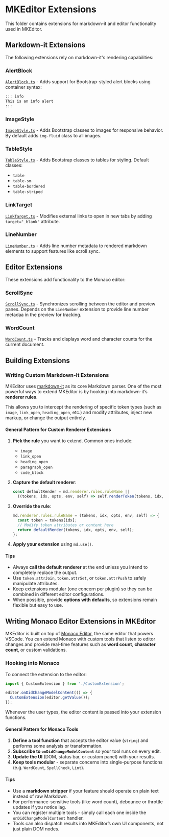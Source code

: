 # MKEditor Extensions

This folder contains extensions for markdown-it and editor functionality used in MKEditor.

## Markdown-it Extensions

The following extensions rely on markdown-it's rendering capabilities:

### AlertBlock
[`AlertBlock.ts`](./renderer/AlertBlock.ts) - Adds support for Bootstrap-styled alert blocks using container syntax:

```markdown
::: info
This is an info alert
:::
```

### ImageStyle
[`ImageStyle.ts`](./renderer/ImageStyle.ts) - Adds Bootstrap classes to images for responsive behavior. By default adds `img-fluid` class to all images.

### TableStyle
[`TableStyle.ts`](./renderer/TableStyle.ts) - Adds Bootstrap classes to tables for styling. Default classes:
- `table`
- `table-sm` 
- `table-bordered`
- `table-striped`

### LinkTarget 
[`LinkTarget.ts`](./renderer/LinkTarget.ts) - Modifies external links to open in new tabs by adding `target="_blank"` attribute.

### LineNumber
[`LineNumber.ts`](./renderer/LineNumber.ts) - Adds line number metadata to rendered markdown elements to support features like scroll sync.

## Editor Extensions

These extensions add functionality to the Monaco editor:

### ScrollSync
[`ScrollSync.ts`](./editor/ScrollSync.ts) - Synchronizes scrolling between the editor and preview panes. Depends on the `LineNumber` extension to provide line number metadaa in the preview for tracking.

### WordCount 
[`WordCount.ts`](./editor/WordCount.ts) - Tracks and displays word and character counts for the current document.

## Building Extensions

### Writing Custom Markdown-It Extensions

MKEditor uses [markdown-it](https://github.com/markdown-it/markdown-it) as its core Markdown parser. One of the most powerful ways to extend MKEditor is by hooking into markdown-it’s **renderer rules**.

This allows you to intercept the rendering of specific token types (such as `image`, `link_open`, `heading_open`, etc.) and modify attributes, inject new markup, or change the output entirely.

#### General Pattern for Custom Renderer Extensions

1. **Pick the rule** you want to extend.
   Common ones include:

   * `image`
   * `link_open`
   * `heading_open`
   * `paragraph_open`
   * `code_block`

2. **Capture the default renderer**:

   ```ts
   const defaultRender = md.renderer.rules.ruleName ||
     ((tokens, idx, opts, env, self) => self.renderToken(tokens, idx, opts));
   ```

3. **Override the rule**:

   ```ts
   md.renderer.rules.ruleName = (tokens, idx, opts, env, self) => {
     const token = tokens[idx];
     // Modify token attributes or content here
     return defaultRender(tokens, idx, opts, env, self);
   };
   ```

4. **Apply your extension** using `md.use()`.

#### Tips

* Always **call the default renderer** at the end unless you intend to completely replace the output.
* Use `token.attrJoin`, `token.attrSet`, or `token.attrPush` to safely manipulate attributes.
* Keep extensions modular (one concern per plugin) so they can be combined in different editor configurations.
* When possible, provide **options with defaults**, so extensions remain flexible but easy to use.

## Writing Monaco Editor Extensions in MKEditor

MKEditor is built on top of [Monaco Editor](https://microsoft.github.io/monaco-editor/), the same editor that powers VSCode.
You can extend Monaco with custom tools that listen to editor changes and provide real-time features such as **word count**, **character count**, or custom validations.

### Hooking into Monaco

To connect the extension to the editor:

```ts
import { CustomExtension } from './CustomExtension';

editor.onDidChangeModelContent(() => {
  CustomExtension(editor.getValue());
});
```

Whenever the user types, the editor content is passed into your extension functions.


#### General Pattern for Monaco Tools

1. **Define a tool function** that accepts the editor value (`string`) and performs some analysis or transformation.
2. **Subscribe to `onDidChangeModelContent`** so your tool runs on every edit.
3. **Update the UI** (DOM, status bar, or custom panel) with your results.
4. **Keep tools modular** - separate concerns into single-purpose functions (e.g. `WordCount`, `SpellCheck`, `Lint`).


#### Tips

* Use a **markdown stripper** if your feature should operate on plain text instead of raw Markdown.
* For performance-sensitive tools (like word count), debounce or throttle updates if you notice lag.
* You can register multiple tools - simply call each one inside the `onDidChangeModelContent` handler.
* Tools can also dispatch results into MKEditor’s own UI components, not just plain DOM nodes.